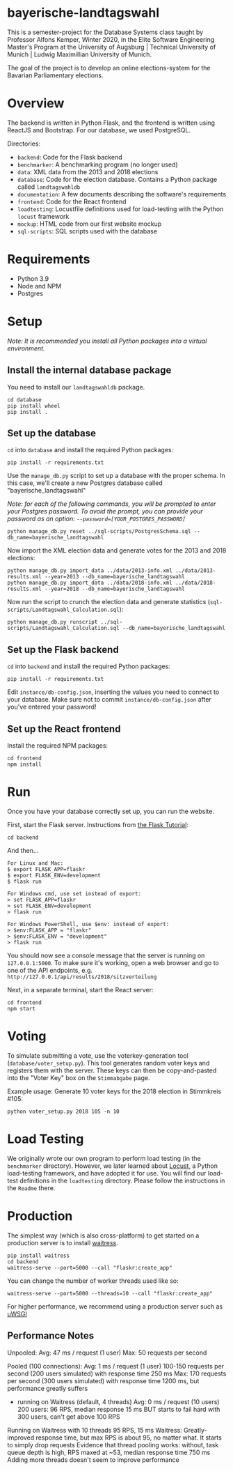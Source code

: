# bayerische-landtagswahl
This is a semester-project for the Database Systems class taught by Professor Alfons Kemper, Winter 2020, in the Elite Software Engineering Master's Program at the University of Augsburg | Technical University of Munich | Ludwig Maximillian University of Munich.

The goal of the project is to develop an online elections-system for the Bavarian Parliamentary elections.

# Overview

The backend is written in Python Flask, and the frontend is written using ReactJS and Bootstrap. For our database, we used PostgreSQL.

Directories:
- `backend`: Code for the Flask backend
- `benchmarker`: A benchmarking program (no longer used)
- `data`: XML data from the 2013 and 2018 elections
- `database`: Code for the election database. Contains a Python package called `landtagswahldb`
- `documentation`: A few documents describing the software's requirements
- `frontend`: Code for the React frontend
- `loadtesting`: Locustfile definitions used for load-testing with the Python `locust` framework
- `mockup`: HTML code from our first website mockup
- `sql-scripts`: SQL scripts used with the database

# Requirements
- Python 3.9
- Node and NPM
- Postgres

# Setup

*Note: It is recommended you install all Python packages into a virtual environment.*

## Install the internal database package

You need to install our `landtagswahldb` package.

```
cd database
pip install wheel
pip install .
```

## Set up the database

`cd` into `database` and install the required Python packages:

```
pip install -r requirements.txt
```

Use the `manage_db.py` script to set up a database with the proper schema. In this case, we'll create a new Postgres database called "bayerische_landtagswahl"

*Note: for each of the following commands, you will be prompted to enter your Postgres password. To avoid the prompt, you can provide your password as an option: `--password=[YOUR_POSTGRES_PASSWORD]`*

```
python manage_db.py reset ../sql-scripts/PostgresSchema.sql --db_name=bayerische_landtagswahl
```

Now import the XML election data and generate votes for the 2013 and 2018 elections:
```
python manage_db.py import_data ../data/2013-info.xml ../data/2013-results.xml --year=2013 --db_name=bayerische_landtagswahl
python manage_db.py import_data ../data/2018-info.xml ../data/2018-results.xml --year=2018 --db_name=bayerische_landtagswahl
```

Now run the script to crunch the election data and generate statistics (`sql-scripts/Landtagswahl_Calculation.sql`):
```
python manage_db.py runscript ../sql-scripts/Landtagswahl_Calculation.sql --db_name=bayerische_landtagswahl
```

## Set up the Flask backend

`cd` into `backend` and install the required Python packages:

```
pip install -r requirements.txt
```

Edit `instance/db-config.json`, inserting the values you need to connect to your database. Make sure not to commit `instance/db-config.json` after you've entered your password!

## Set up the React frontend

Install the required NPM packages:

```
cd frontend
npm install
```

# Run

Once you have your database correctly set up, you can run the website.

First, start the Flask server. Instructions from [the Flask Tutorial](https://flask.palletsprojects.com/en/1.1.x/tutorial/factory/#run-the-application):
```
cd backend
```

And then...

```
For Linux and Mac:
$ export FLASK_APP=flaskr
$ export FLASK_ENV=development
$ flask run

For Windows cmd, use set instead of export:
> set FLASK_APP=flaskr
> set FLASK_ENV=development
> flask run

For Windows PowerShell, use $env: instead of export:
> $env:FLASK_APP = "flaskr"
> $env:FLASK_ENV = "development"
> flask run
```

You should now see a console message that the server is running on `127.0.0.1:5000`. To make sure it's working, open a web browser and go to one of the API endpoints, e.g. `http://127.0.0.1/api/results/2018/sitzverteilung`

Next, in a separate terminal, start the React server:
```
cd frontend
npm start
```

# Voting

To simulate submitting a vote, use the voterkey-generation tool (`database/voter_setup.py`). This tool generates random voter keys and registers them with the server. These keys can then be copy-and-pasted into the "Voter Key" box on the `Stimmabgabe` page.

Example usage: Generate 10 voter keys for the 2018 election in Stimmkreis #105:
```
python voter_setup.py 2018 105 -n 10
```

# Load Testing

We originally wrote our own program to perform load testing (in the `benchmarker` directory). However, we later learned about [Locust](https://locust.io/), a Python load-testing framework, and have adopted it for use. You will find our load-test definitions in the `loadtesting` directory. Please follow the instructions in the `Readme` there.

# Production

The simplest way (which is also cross-platform) to get started on a production server is to install [waitress](https://docs.pylonsproject.org/projects/waitress/en/stable/).

```
pip install waitress
cd backend
waitress-serve --port=5000 --call "flaskr:create_app"
```

You can change the number of worker threads used like so:

```
waitress-serve --port=5000 --threads=10 --call "flaskr:create_app"
```

For higher performance, we recommend using a production server such as [uWSGI](https://uwsgi-docs.readthedocs.io/en/latest/index.html)

## Performance Notes

Unpooled:
Avg: 47 ms / request (1 user)
Max: 50 requests per second


Pooled (100 connections):
Avg: 1 ms / request (1 user)
100-150 requests per second (200 users simulated) with response time 250 ms
Max: 170 requests per second (300 users simulated) with response time 1200 ms, but performance greatly suffers


+ running on Waitress (default, 4 threads)
Avg: 0 ms / request (10 users)
200 users: 96 RPS, median response 15 ms
BUT starts to fail hard with 300 users, can't get above 100 RPS

Running on Waitress with 10 threads
95 RPS, 15 ms
Waitress: Greatly-improved response time, but max RPS is about 95, no matter what.
It starts to simply drop requests
Evidence that thread pooling works: without, task queue depth is high, RPS maxed at ~53, median response time 750 ms
Adding more threads doesn't seem to improve performance